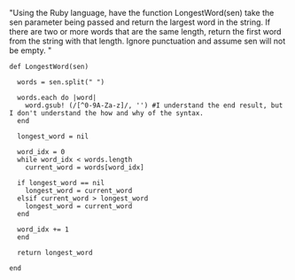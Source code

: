 "Using the Ruby language, have the function LongestWord(sen) take the sen parameter being passed and return the largest word in the string. If there are two or more words that are the same length, return the first word from the string with that length. Ignore punctuation and assume sen will not be empty. "

```
def LongestWord(sen)
  
  words = sen.split(" ")

  words.each do |word|
    word.gsub! (/[^0-9A-Za-z]/, '') #I understand the end result, but I don't understand the how and why of the syntax.
  end

  longest_word = nil
  
  word_idx = 0
  while word_idx < words.length
    current_word = words[word_idx]
    
  if longest_word == nil
    longest_word = current_word
  elsif current_word > longest_word
    longest_word = current_word
  end
  
  word_idx += 1
  end

  return longest_word

end
```

